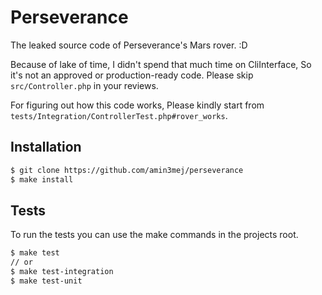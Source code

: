 Perseverance
===============
The leaked source code of Perseverance's Mars rover. :D

Because of lake of time, I didn't spend that much time on CliInterface, So it's not an approved or production-ready code. Please skip `src/Controller.php` in your reviews.

For figuring out how this code works, Please kindly start from `tests/Integration/ControllerTest.php#rover_works`.

Installation
------------

```bash
$ git clone https://github.com/amin3mej/perseverance
$ make install
```

Tests
-----

To run the tests you can use the make commands in the projects root.

```bash
$ make test
// or
$ make test-integration
$ make test-unit
```